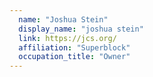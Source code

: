 ```yaml
---
  name: "Joshua Stein"
  display_name: "joshua stein"
  link: https://jcs.org/
  affiliation: "Superblock"
  occupation_title: "Owner"
---
```

